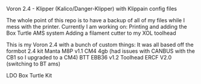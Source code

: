 Voron 2.4 - Klipper (Kalico/Danger-Klipper) with Klippain config files

The whole point of this repo is to have a backup of all of my files while I mess with the printer.
Currently I am working on:
Printing and adding the Box Turtle AMS system
Adding a filament cutter to my XOL toolhead

This is my Voron 2.4 with a bunch of custom things:
It was all based off the formbot 2.4 kit
Manta M8P v1.1
CM4 4gb (had issues with CANBUS with the CB1 so I upgraded to a CM4)
BTT EBB36 v1.2 Toolhead
ERCF V2.0 (switching to BT ams)

LDO Box Turtle Kit
